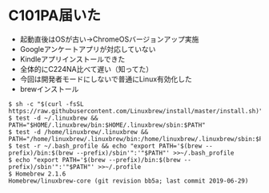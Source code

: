 # C101PA届いた

* 起動直後はOSが古い→ChromeOSバージョンアップ実施
* Googleアンケートアプリが対応していない
* Kindleアプリインストールできた
* 全体的にC224NA比べて遅い（知ってた）
* 今回は開発者モードにしないで普通にLinux有効化した
* brewインストール
```
$ sh -c "$(curl -fsSL https://raw.githubusercontent.com/Linuxbrew/install/master/install.sh)"
$ test -d ~/.linuxbrew && PATH="$HOME/.linuxbrew/bin:$HOME/.linuxbrew/sbin:$PATH"
$ test -d /home/linuxbrew/.linuxbrew && PATH="/home/linuxbrew/.linuxbrew/bin:/home/linuxbrew/.linuxbrew/sbin:$PATH"
$ test -r ~/.bash_profile && echo "export PATH='$(brew --prefix)/bin:$(brew --prefix)/sbin'":'"$PATH"' >>~/.bash_profile
$ echo "export PATH='$(brew --prefix)/bin:$(brew --prefix)/sbin'":'"$PATH"' >>~/.profile
$ Homebrew 2.1.6
Homebrew/linuxbrew-core (git revision bb5a; last commit 2019-06-29)
```
